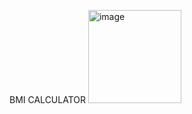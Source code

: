 BMI CALCULATOR
<img width="149" alt="image" src="https://user-images.githubusercontent.com/62711393/145190328-01e8346f-31d1-4969-a83a-31a99c3951b8.png">
